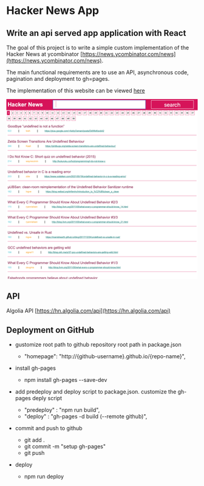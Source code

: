 # Hacker News App

## Write an api served app application with React

The goal of this project is to write a simple custom implementation of the Hacker News at ycombinator [https://news.ycombinator.com/news](https://news.ycombinator.com/news).

The main functional requirements are to use an API, asynchronous code, pagination and deployment to gh=pages.

The implementation of this website can be viewed [here](https://konstrukteur.github.io/hacker-news-react/)

![initial design](design.png)

## API

Algolia API [https://hn.algolia.com/api](https://hn.algolia.com/api)

## Deployment on GitHub

- gustomize root path to github repository root path in package.json

  - "homepage": "http://{github-username}.github.io/{repo-name}",

- install gh-pages

  - npm install gh-pages --save-dev

- add predeploy and deploy script to package.json. customize the gh-pages deply script

  - "predeploy" : "npm run build",
  - "deploy" : "gh-pages -d build (--remote github)",

- commit and push to github

  - git add .
  - git commit -m "setup gh-pages"
  - git push

- deploy
  - npm run deploy
